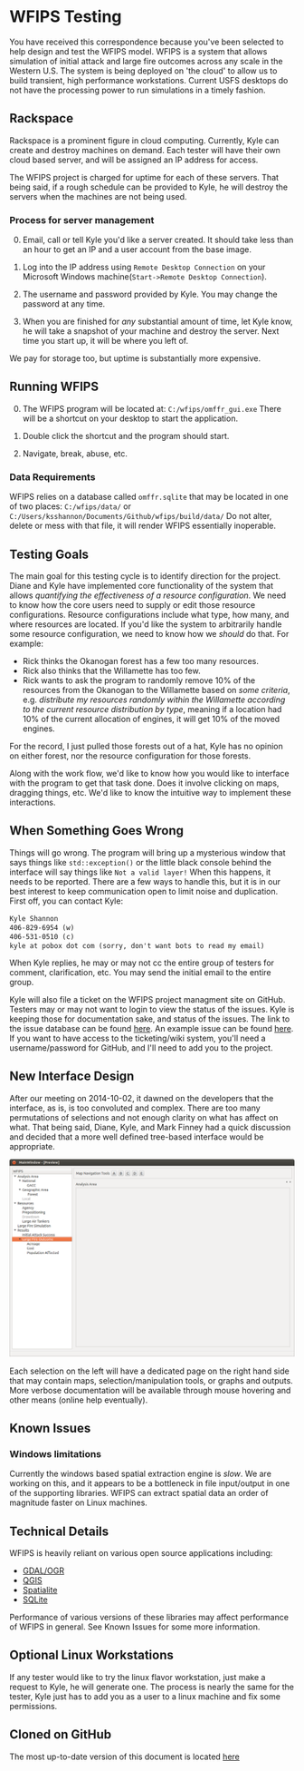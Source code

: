 
WFIPS Testing
=============

You have received this correspondence because you've been selected to help
design and test the WFIPS model.  WFIPS is a system that allows simulation of
initial attack and large fire outcomes across any scale in the Western U.S.
The system is being deployed on 'the cloud' to allow us to build transient,
high performance workstations.  Current USFS desktops do not have the
processing power to run simulations in a timely fashion.

Rackspace
---------

Rackspace is a prominent figure in cloud computing.  Currently, Kyle can create
and destroy machines on demand.  Each tester will have their own cloud based
server, and will be assigned an IP address for access.

The WFIPS project is charged for uptime for each of these servers.  That being
said, if a rough schedule can be provided to Kyle, he will destroy the servers
when the machines are not being used.

### Process for server management

0. Email, call or tell Kyle you'd like a server created.  It should take
less than an hour to get an IP and a user account from the base image.

0. Log into the IP address using `Remote Desktop Connection` on your
Microsoft Windows machine(`Start->Remote Desktop Connection`).

0. The username and password provided by Kyle.  You may change the password at
any time.

0. When you are finished for *any* substantial amount of time, let Kyle know,
he will take a snapshot of your machine and destroy the server.  Next time you
start up, it will be where you left of.

We pay for storage too, but uptime is substantially more expensive.

Running WFIPS
-------------

0. The WFIPS program will be located at: `C:/wfips/omffr_gui.exe` There will be
   a shortcut on your desktop to start the application.

0. Double click the shortcut and the program should start.

0. Navigate, break, abuse, etc.

### Data Requirements

WFIPS relies on a database called `omffr.sqlite` that may be located
in one of two places: `C:/wfips/data/` or
`C:/Users/ksshannon/Documents/Github/wfips/build/data/` Do not alter,
delete or mess with that file, it will render WFIPS essentially inoperable.

Testing Goals
-------------

The main goal for this testing cycle is to identify direction for the project.
Diane and Kyle have implemented core functionality of the system that allows
*quantifying the effectiveness of a resource configuration*.  We need to
know how the core users need to supply or edit those resource configurations.
Resource configurations include what type, how many, and where resources are
located.  If you'd like the system to arbitrarily handle some resource
configuration, we need to know how we *should* do that.  For example:

- Rick thinks the Okanogan forest has a few too many resources.
- Rick also thinks that the Willamette has too few.
- Rick wants to ask the program to randomly remove 10% of the resources from
  the Okanogan to the Willamette based on *some criteria*, e.g.
  *distribute my resources randomly within the Willamette according to the
  current resource distribution by type*, meaning if a location had 10% of
  the current allocation of engines, it will get 10% of the moved engines.

For the record, I just pulled those forests out of a hat, Kyle has no opinion
on either forest, nor the resource configuration for those forests.

Along with the work flow, we'd like to know how you would like to interface
with the program to get that task done.  Does it involve clicking on maps,
dragging things, etc.  We'd like to know the intuitive way to implement these
interactions.

When Something Goes Wrong
-------------------------

Things will go wrong.  The program will bring up a mysterious window that says
things like `std::exception()` or the little black console behind the
interface will say things like `Not a valid layer!`  When this
happens, it needs to be reported.  There are a few ways to handle this, but it
is in our best interest to keep communication open to limit noise and
duplication.  First off, you can contact Kyle:

    Kyle Shannon
    406-829-6954 (w)
    406-531-0510 (c)
    kyle at pobox dot com (sorry, don't want bots to read my email)

When Kyle replies, he may or may not cc the entire group of testers for
comment, clarification, etc.  You may send the initial email to the entire
group.

Kyle will also file a ticket on the WFIPS project managment site on GitHub.
Testers may or may not want to login to view the status of the issues.  Kyle is
keeping those for documentation sake, and status of the issues.  The link to
the issue database can be found
[here](https://github.com/firelab/wfips/issues).  An example issue can be found
[here](https://github.com/firelab/WFIPS/issues/1).  If you want to have access
to the ticketing/wiki system, you'll need a username/password for GitHub, and
I'll need to add you to the project.

New Interface Design
--------------------

After our meeting on 2014-10-02, it dawned on the developers that the interface,
as is, is too convoluted and complex.  There are too many permutations of
selections and not enough clarity on what has affect on what.  That being said,
Diane, Kyle, and Mark Finney had a quick discussion and decided that a more
well defined tree-based interface would be appropriate.

![WFIPS GUI](wfips_gui.png "WFIPS GUI")

Each selection on the left will have a dedicated page on the right hand side
that may contain maps, selection/manipulation tools, or graphs and outputs.
More verbose documentation will be available through mouse hovering and other
means (online help eventually).

Known Issues
------------

### Windows limitations

Currently the windows based spatial extraction engine is *slow*.  We are
working on this, and it appears to be a bottleneck in file input/output in one
of the supporting libraries.  WFIPS can extract spatial data an order of
magnitude faster on Linux machines.

Technical Details
-----------------

WFIPS is heavily reliant on various open source applications including:

- [GDAL/OGR](http://gdal.org)
- [QGIS](http://qgis.org)
- [Spatialite](https://www.gaia-gis.it/fossil/libspatialite/index)
- [SQLite](http://sqlite.org)

Performance of various versions of these libraries may affect performance of
WFIPS in general.  See Known Issues for some more information.

Optional Linux Workstations
---------------------------

If any tester would like to try the linux flavor workstation, just make a
request to Kyle, he will generate one.  The process is nearly the same for the
tester, Kyle just has to add you as a user to a linux machine and fix some
permissions.

Cloned on GitHub
----------------

The most up-to-date version of this document is located
[here](https://github.com/firelab/wfips-doc/blob/master/testers/wfips_testing.md)

